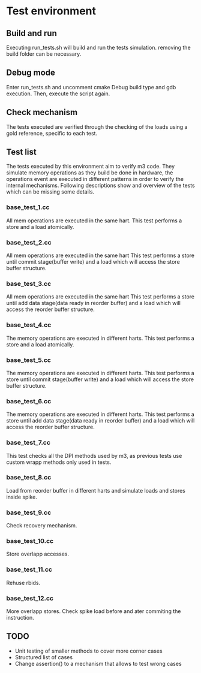 # Test environment

## Build and run

Executing run_tests.sh will build and run the tests simulation.
removing the build folder can be necessary.

## Debug mode

Enter run_tests.sh and uncomment cmake Debug build type and gdb execution.
Then, execute the script again.

## Check mechanism

The tests executed are verified through the checking of the loads using a gold reference, specific to each test.

## Test list

The tests executed by this environment aim to verify m3 code.
They simulate memory operations as they build be done in hardware, the operations event are executed in different patterns in order to verify the internal mechanisms.
Following descriptions show and overview of the tests which can be missing some details.

### base_test_1.cc

All mem operations are executed in the same hart.
This test performs a store and a load atomically.

### base_test_2.cc

All mem operations are executed in the same hart
This test performs a store until commit stage(buffer write) and a load which will access the store buffer structure.

### base_test_3.cc

All mem operations are executed in the same hart
This test performs a store until add data stage(data ready in reorder buffer) and a load which will access the reorder buffer structure.

### base_test_4.cc

The memory operations are executed in different harts.
This test performs a store and a load atomically.

### base_test_5.cc

The memory operations are executed in different harts.
This test performs a store until commit stage(buffer write) and a load which will access the store buffer structure.

### base_test_6.cc

The memory operations are executed in different harts.
This test performs a store until add data stage(data ready in reorder buffer) and a load which will access the reorder buffer structure.

### base_test_7.cc

This test checks all the DPI methods used by m3, as previous tests use custom wrapp methods only used in tests.

### base_test_8.cc

Load from reorder buffer in different harts and simulate loads and stores inside spike.

### base_test_9.cc

Check recovery mechanism.

### base_test_10.cc

Store overlapp accesses.

### base_test_11.cc

Rehuse rbids.

### base_test_12.cc

More overlapp stores.
Check spike load before and ater commiting the instruction.

## TODO

- Unit testing of smaller methods to cover more corner cases
- Structured list of cases
- Change assertion() to a mechanism that allows to test wrong cases
